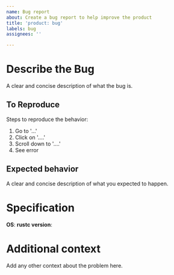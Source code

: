 ```yaml
---
name: Bug report
about: Create a bug report to help improve the product
title: 'product: bug'
labels: bug
assignees: ''

---
```


# Describe the Bug
A clear and concise description of what the bug is.

## To Reproduce
Steps to reproduce the behavior:
1. Go to '...'
2. Click on '....'
3. Scroll down to '....'
4. See error

## Expected behavior
A clear and concise description of what you expected to happen.

# Specification
**OS**:
**rustc version**:

# Additional context
Add any other context about the problem here.
